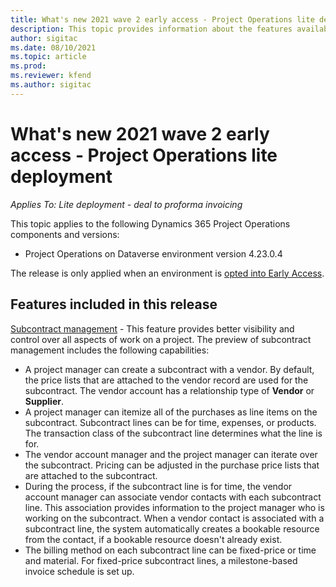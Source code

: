```yaml
---
title: What's new 2021 wave 2 early access - Project Operations lite deployment
description: This topic provides information about the features available in the 2021 wave 2 early access release of Project Operations lite deployment.
author: sigitac
ms.date: 08/10/2021
ms.topic: article
ms.prod:
ms.reviewer: kfend 
ms.author: sigitac
---
```


# What's new 2021 wave 2 early access - Project Operations lite deployment

_Applies To: Lite deployment - deal to proforma invoicing_

This topic applies to the following Dynamics 365 Project Operations components and versions:

  - Project Operations on Dataverse environment version 4.23.0.4

The release is only applied when an environment is [opted into Early Access](/power-platform/admin/opt-in-early-access-updates#how-to-enable-early-access-updates).

## Features included in this release

[Subcontract management](/dynamics-365-project-operations/pro/whats-new/managing-subcontracts-overview) - This feature provides better visibility and control over all aspects of work on a project. The preview of subcontract management includes the following capabilities:

  - A project manager can create a subcontract with a vendor. By default, the price lists that are attached to the vendor record are used for the subcontract. The vendor account has a relationship type of **Vendor** or **Supplier**.
  - A project manager can itemize all of the purchases as line items on the subcontract. Subcontract lines can be for time, expenses, or products. The transaction class of the subcontract line determines what the line is for.
  - The vendor account manager and the project manager can iterate over the subcontract. Pricing can be adjusted in the purchase price lists that are attached to the subcontract.
  - During the process, if the subcontract line is for time, the vendor account manager can associate vendor contacts with each subcontract line. This association provides information to the project manager who is working on the subcontract. When a vendor contact is associated with a subcontract line, the system automatically creates a bookable resource from the contact, if a bookable resource doesn't already exist.
  - The billing method on each subcontract line can be fixed-price or time and material. For fixed-price subcontract lines, a milestone-based invoice schedule is set up.